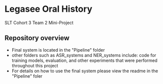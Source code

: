 # Legasee Oral History
SLT Cohort 3 Team 2  Mini-Project

## Repository overview
- Final system is located in the "Pipeline" folder
- other folders such as ASR_systems and NER_systems include: code for training models, evaluation, and other experiments that were performed throughout this project 
- For details on how to use the final system please view the readme in the "Pipeline" foler
